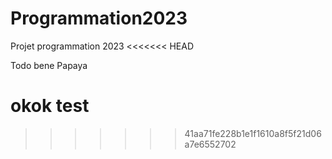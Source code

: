 # Programmation2023
Projet programmation 2023
<<<<<<< HEAD

Todo bene
Papaya


okok
test
=======
>>>>>>> 41aa71fe228b1e1f1610a8f5f21d06a7e6552702
